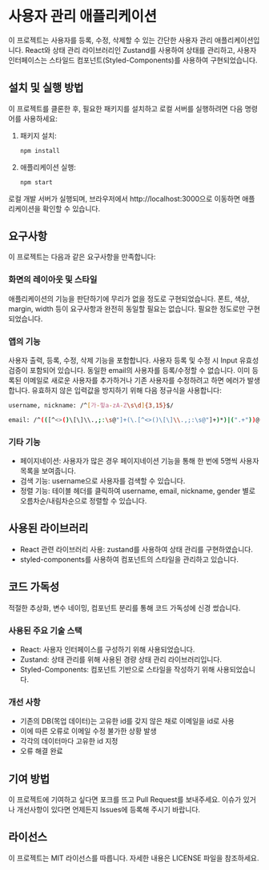 # 사용자 관리 애플리케이션

이 프로젝트는 사용자를 등록, 수정, 삭제할 수 있는 간단한 사용자 관리 애플리케이션입니다. React와 상태 관리 라이브러리인 Zustand를 사용하여 상태를 관리하고, 사용자 인터페이스는 스타일드 컴포넌트(Styled-Components)를 사용하여 구현되었습니다.

## 설치 및 실행 방법

이 프로젝트를 클론한 후, 필요한 패키지를 설치하고 로컬 서버를 실행하려면 다음 명령어를 사용하세요:

1. 패키지 설치:

   ```bash
   npm install
   ```

2. 애플리케이션 실행:
   ```bash
   npm start
   ```


로컬 개발 서버가 실행되며, 브라우저에서 http://localhost:3000으로 이동하면 애플리케이션을 확인할 수 있습니다.

## 요구사항
이 프로젝트는 다음과 같은 요구사항을 만족합니다:

### 화면의 레이아웃 및 스타일

애플리케이션의 기능을 판단하기에 무리가 없을 정도로 구현되었습니다.
폰트, 색상, margin, width 등이 요구사항과 완전히 동일할 필요는 없습니다. 필요한 정도로만 구현되었습니다.

### 앱의 기능

사용자 출력, 등록, 수정, 삭제 기능을 포함합니다.
사용자 등록 및 수정 시 Input 유효성 검증이 포함되어 있습니다.
동일한 email의 사용자를 등록/수정할 수 없습니다. 이미 등록된 이메일로 새로운 사용자를 추가하거나 기존 사용자를 수정하려고 하면 에러가 발생합니다.
유효하지 않은 입력값을 방지하기 위해 다음 정규식을 사용합니다:
```bash
username, nickname: /^[가-힣a-zA-Z\s\d]{3,15}$/
```
```bash
email: /^(([^<>()\[\]\\.,;:\s@"]+(\.[^<>()\[\]\\.,;:\s@"]+)*)|(".+"))@((\[[0-9]{1,3}\.[0-9]{1,3}\.[0-9]{1,3}\.[0-9]{1,3}\])|(([a-zA-Z\-0-9]+\.)+[a-zA-Z]{2,}))$/
```

### 기타 기능

- 페이지네이션: 사용자가 많은 경우 페이지네이션 기능을 통해 한 번에 5명씩 사용자 목록을 보여줍니다.
- 검색 기능: username으로 사용자를 검색할 수 있습니다.
- 정렬 기능: 테이블 헤더를 클릭하여 username, email, nickname, gender 별로 오름차순/내림차순으로 정렬할 수 있습니다. 

## 사용된 라이브러리

- React 관련 라이브러리 사용: zustand를 사용하여 상태 관리를 구현하였습니다.
- styled-components를 사용하여 컴포넌트의 스타일을 관리하고 있습니다.

## 코드 가독성

적절한 추상화, 변수 네이밍, 컴포넌트 분리를 통해 코드 가독성에 신경 썼습니다.

### 사용된 주요 기술 스택
- React: 사용자 인터페이스를 구성하기 위해 사용되었습니다.
- Zustand: 상태 관리를 위해 사용된 경량 상태 관리 라이브러리입니다.
- Styled-Components: 컴포넌트 기반으로 스타일을 작성하기 위해 사용되었습니다.

### 개선 사항
- 기존의 DB(목업 데이터)는 고유한 id를 갖지 않은 채로 이메일을 id로 사용
- 이에 따른 오류로 이메일 수정 불가한 상황 발생
- 각각의 데이터마다 고유한 id 지정
- 오류 해결 완료

## 기여 방법
이 프로젝트에 기여하고 싶다면 포크를 뜨고 Pull Request를 보내주세요. 
이슈가 있거나 개선사항이 있다면 언제든지 Issues에 등록해 주시기 바랍니다.

## 라이선스
이 프로젝트는 MIT 라이선스를 따릅니다. 자세한 내용은 LICENSE 파일을 참조하세요.
